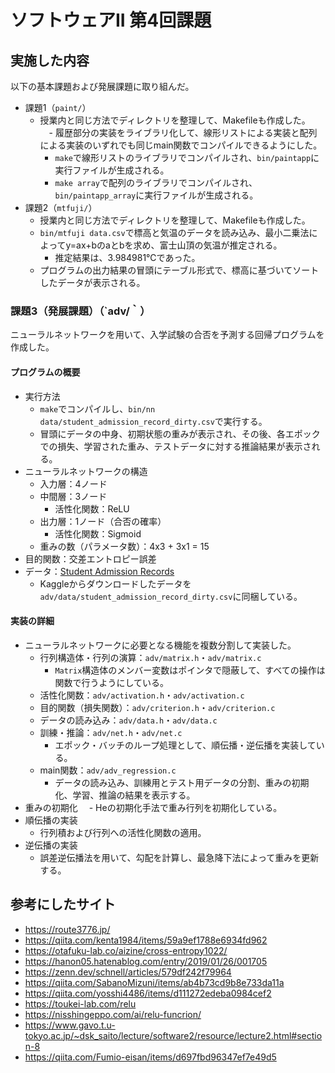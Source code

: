 # ソフトウェアII 第4回課題

## 実施した内容

以下の基本課題および発展課題に取り組んだ。

- 課題1（`paint/`）
  - 授業内と同じ方法でディレクトリを整理して、Makefileも作成した。
　- 履歴部分の実装をライブラリ化して、線形リストによる実装と配列による実装のいずれでも同じmain関数でコンパイルできるようにした。
    - `make`で線形リストのライブラリでコンパイルされ、`bin/paintapp`に実行ファイルが生成される。
    - `make array`で配列のライブラリでコンパイルされ、`bin/paintapp_array`に実行ファイルが生成される。
- 課題2（`mtfuji/`）
  - 授業内と同じ方法でディレクトリを整理して、Makefileも作成した。
  - `bin/mtfuji data.csv`で標高と気温のデータを読み込み、最小二乗法によってy=ax+bのaとbを求め、富士山頂の気温が推定される。
    - 推定結果は、3.984981℃であった。
  - プログラムの出力結果の冒頭にテーブル形式で、標高に基づいてソートしたデータが表示される。

### 課題3（発展課題）（`adv/｀）

ニューラルネットワークを用いて、入学試験の合否を予測する回帰プログラムを作成した。

#### プログラムの概要

- 実行方法
  - `make`でコンパイルし、`bin/nn data/student_admission_record_dirty.csv`で実行する。
  - 冒頭にデータの中身、初期状態の重みが表示され、その後、各エポックでの損失、学習された重み、テストデータに対する推論結果が表示される。
- ニューラルネットワークの構造
  - 入力層：4ノード
  - 中間層：3ノード
    - 活性化関数：ReLU
  - 出力層：1ノード（合否の確率）
    - 活性化関数：Sigmoid
  - 重みの数（パラメータ数）：4x3 + 3x1 = 15
- 目的関数：交差エントロピー誤差
- データ：[Student Admission Records](https://www.kaggle.com/datasets/zeeshier/student-admission-records)
  - Kaggleからダウンロードしたデータを`adv/data/student_admission_record_dirty.csv`に同梱している。

#### 実装の詳細

- ニューラルネットワークに必要となる機能を複数分割して実装した。
  - 行列構造体・行列の演算：`adv/matrix.h`・`adv/matrix.c`
    - `Matrix`構造体のメンバー変数はポインタで隠蔽して、すべての操作は関数で行うようにしている。
  - 活性化関数：`adv/activation.h`・`adv/activation.c`
  - 目的関数（損失関数）：`adv/criterion.h`・`adv/criterion.c`
  - データの読み込み：`adv/data.h`・`adv/data.c`
  - 訓練・推論：`adv/net.h`・`adv/net.c`
    - エポック・バッチのループ処理として、順伝播・逆伝播を実装している。
  - main関数：`adv/adv_regression.c`
    - データの読み込み、訓練用とテスト用データの分割、重みの初期化、学習、推論の結果を表示する。
- 重みの初期化
　- Heの初期化手法で重み行列を初期化している。
- 順伝播の実装
  - 行列積および行列への活性化関数の適用。
- 逆伝播の実装
  - 誤差逆伝播法を用いて、勾配を計算し、最急降下法によって重みを更新する。

## 参考にしたサイト

- https://route3776.jp/
- https://qiita.com/kenta1984/items/59a9ef1788e6934fd962
- https://otafuku-lab.co/aizine/cross-entropy1022/
- https://hanon05.hatenablog.com/entry/2019/01/26/001705
- https://zenn.dev/schnell/articles/579df242f79964
- https://qiita.com/SabanoMizuni/items/ab4b73cd9b8e733da11a
- https://qiita.com/yosshi4486/items/d111272edeba0984cef2
- https://toukei-lab.com/relu
- https://nisshingeppo.com/ai/relu-funcrion/
- https://www.gavo.t.u-tokyo.ac.jp/~dsk_saito/lecture/software2/resource/lecture2.html#section-8
- https://qiita.com/Fumio-eisan/items/d697fbd96347ef7e49d5